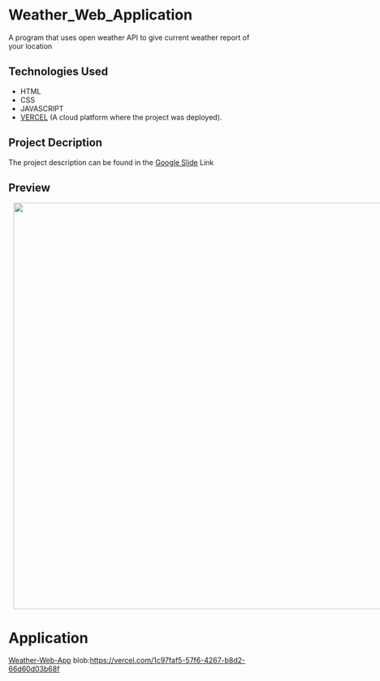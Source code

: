 # Weather_Web_Application
A program that uses open weather API to give current weather report of your location

## Technologies Used
  - HTML
  - CSS
  - JAVASCRIPT
  - [VERCEL](https://vercel.com/home) (A cloud platform where the project was deployed).

## Project Decription 
The project description can be found in the [Google Slide](https://docs.google.com/presentation/d/1YioKP2jSoejZb6KvlINCkHuQDWSTXJ8_gzkV1wQozk8/edit?usp=sharing) Link

## Preview
<div style="display:flex">
     <div style="flex:1;padding-left:10px;">
          <img src="blob:https://vercel.com/1c97faf5-57f6-4267-b8d2-66d60d03b68f" width="800"/>
     </div>
</div>

# Application 
[Weather-Web-App](https://weather-web-application-zeta.vercel.app/)
blob:https://vercel.com/1c97faf5-57f6-4267-b8d2-66d60d03b68f
